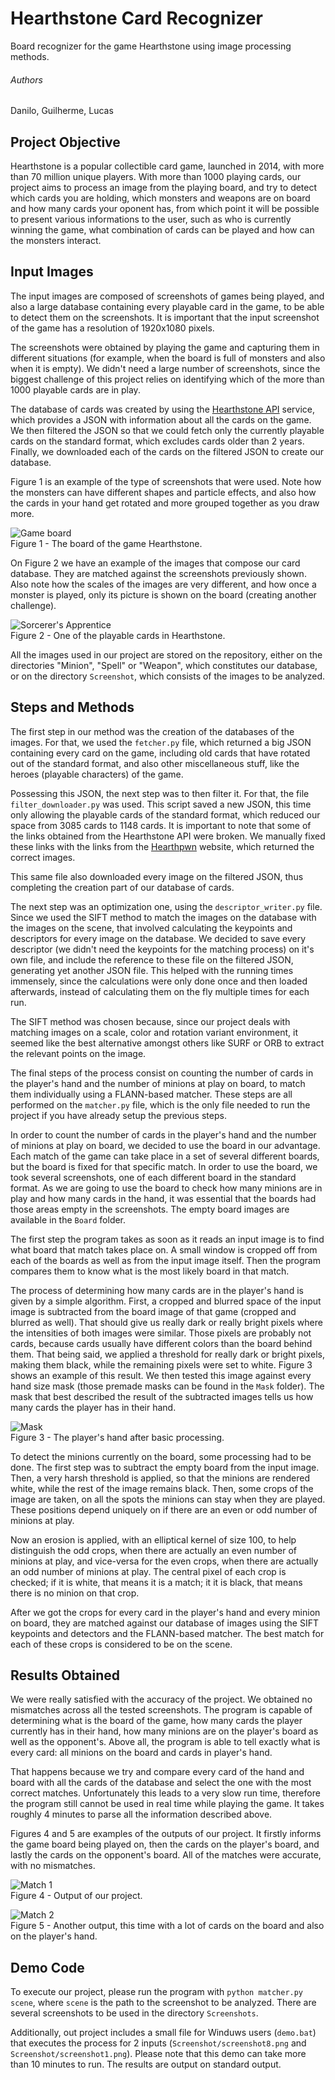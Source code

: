 # Hearthstone Card Recognizer
Board recognizer for the game Hearthstone using image processing methods.  

###### Authors
Danilo, Guilherme, Lucas

## Project Objective
Hearthstone is a popular collectible card game, launched in 2014, with more than 70 million unique players. With more than 1000 playing cards, our project aims to process an image from the playing board, and try to detect which cards you are holding, which monsters and weapons are on board and how many cards your oponent has, from which point it will be possible to present various informations to the user, such as who is currently winning the game, what combination of cards can be played and how can the monsters interact.

## Input Images
The input images are composed of screenshots of games being played, and also a large database containing every playable card in the game, to be able to detect them on the screenshots. It is important that the input screenshot of the game has a resolution of 1920x1080 pixels.

The screenshots were obtained by playing the game and capturing them in different situations (for example, when the board is full of monsters and also when it is empty). We didn't need a large number of screenshots, since the biggest challenge of this project relies on identifying which of the more than 1000 playable cards are in play.

The database of cards was created by using the [Hearthstone API](http://hearthstoneapi.com) service, which provides a JSON with information about all the cards on the game. We then filtered the JSON so that we could fetch only the currently playable cards on the standard format, which excludes cards older than 2 years. Finally, we downloaded each of the cards on the filtered JSON to create our database.

Figure 1 is an example of the type of screenshots that were used. Note how the monsters can have different shapes and particle effects, and also how the cards in your hand get rotated and more grouped together as you draw more.

![Game board](http://i.imgur.com/yJfGk1h.jpg)  
Figure 1 - The board of the game Hearthstone.

On Figure 2 we have an example of the images that compose our card database. They are matched against the screenshots previously shown. Also note how the scales of the images are very different, and how once a monster is played, only its picture is shown on the board (creating another challenge).

![Sorcerer's Apprentice](http://i.imgur.com/r63YQ4x.png)  
Figure 2 - One of the playable cards in Hearthstone.

All the images used in our project are stored on the repository, either on the directories "Minion", "Spell" or "Weapon", which constitutes our database, or on the directory `Screenshot`, which consists of the images to be analyzed.

## Steps and Methods
The first step in our method was the creation of the databases of the images. For that, we used the `fetcher.py` file, which returned a big JSON containing every card on the game, including old cards that have rotated out of the standard format, and also other miscellaneous stuff, like the heroes (playable characters) of the game.

Possessing this JSON, the next step was to then filter it. For that, the file `filter_downloader.py` was used. This script saved a new JSON, this time only allowing the playable cards of the standard format, which reduced our space from 3085 cards to 1148 cards. It is important to note that some of the links obtained from the Hearthstone API were broken. We manually fixed these links with the links from the [Hearthpwn](http://www.hearthpwn.com/) website, which returned the correct images.

This same file also downloaded every image on the filtered JSON, thus completing the creation part of our database of cards.

The next step was an optimization one, using the `descriptor_writer.py` file. Since we used the SIFT method to match the images on the database with the images on the scene, that involved calculating the keypoints and descriptors for every image on the database. We decided to save every descriptor (we didn't need the keypoints for the matching process) on it's own file, and include the reference to these file on the filtered JSON, generating yet another JSON file. This helped with the running times immensely, since the calculations were only done once and then loaded afterwards, instead of calculating them on the fly multiple times for each run.

The SIFT method was chosen because, since our project deals with matching images on a scale, color and rotation variant environment, it seemed like the best alternative amongst others like SURF or ORB to extract the relevant points on the image.

The final steps of the process consist on counting the number of cards in the player's hand and the number of minions at play on board, to match them individually using a FLANN-based matcher. These steps are all performed on the `matcher.py` file, which is the only file needed to run the project if you have already setup the previous steps.

In order to count the number of cards in the player's hand and the number of minions at play on board, we decided to use the board in our advantage. Each match of the game can take place in a set of several different boards, but the board is fixed for that specific match. In order to use the board, we took several screenshots, one of each different board in the standard format. As we are going to use the board to check how many minions are in play and how many cards in the hand, it was essential that the boards had those areas empty in the screenshots. The empty board images are available in the `Board` folder.

The first step the program takes as soon as it reads an input image is to find what board that match takes place on. A small window is cropped off from each of the boards as well as from the input image itself. Then the program compares them to know what is the most likely board in that match.

The process of determining how many cards are in the player's hand is given by a simple algorithm. First, a cropped and blurred space of the input image is subtracted from the board image of that game (cropped and blurred as well). That should give us really dark or really bright pixels where the intensities of both images were similar. Those pixels are probably not cards, because cards usually have different colors than the board behind them. That being said, we applied a threshold for really dark or bright pixels, making them black, while the remaining pixels were set to white. Figure 3 shows an example of this result. We then tested this image against every hand size mask (those premade masks can be found in the `Mask` folder). The mask that best described the result of the subtracted images tells us how many cards the player has in their hand.

![Mask](http://i.imgur.com/Bxhd6LQ.png)  
Figure 3 - The player's hand after basic processing.

To detect the minions currently on the board, some processing had to be done. The first step was to  subtract the empty board from the input image. Then, a very harsh threshold is applied, so that the minions are rendered white, while the rest of the image remains black. Then, some crops of the image are taken, on all the spots the minions can stay when they are played. These positions depend uniquely on if there are an even or odd number of minions at play.

Now an erosion is applied, with an elliptical kernel of size 100, to help distinguish the odd crops, when there are actually an even number of minions at play, and vice-versa for the even crops, when there are actually an odd number of minions at play. The central pixel of each crop is checked; if it is white, that means it is a match; it it is black, that means there is no minion on that crop.

After we got the crops for every card in the player's hand and every minion on board, they are matched against our database of images using the SIFT keypoints and detectors and the FLANN-based matcher. The best match for each of these crops is considered to be on the scene.

## Results Obtained
We were really satisfied with the accuracy of the project. We obtained no mismatches across all the tested screenshots. The program is capable of determining what is the board of the game, how many cards the player currently has in their hand, how many minions are on the player's board as well as the opponent's. Above all, the program is able to tell exactly what is every card: all minions on the board and cards in player's hand.

That happens because we try and compare every card of the hand and board with all the cards of the database and select the one with the most correct matches. Unfortunately this leads to a very slow run time, therefore the program still cannot be used in real time while playing the game. It takes roughly 4 minutes to parse all the information described above.

Figures 4 and 5 are examples of the outputs of our project. It firstly informs the game board being played on, then the cards on the player's board, and lastly the cards on the opponent's board. All of the matches were accurate, with no mismatches.

![Match 1](http://i.imgur.com/QqPytMw.jpg)  
Figure 4 - Output of our project.

![Match 2](http://i.imgur.com/E82fjGA.jpg)  
Figure 5 - Another output, this time with a lot of cards on the board and also on the player's hand.

## Demo Code
To execute our project, please run the program with `python matcher.py scene`, where `scene` is the path to the screenshot to be analyzed. There are several screenshots to be used in the directory `Screenshots`.

Additionally, out project includes a small file for Winduws users (`demo.bat`) that executes the process for 2 inputs (`Screenshot/screenshot8.png` and `Screenshot/screenshot1.png`). Please note that this demo can take more than 10 minutes to run. The results are output on standard output.
